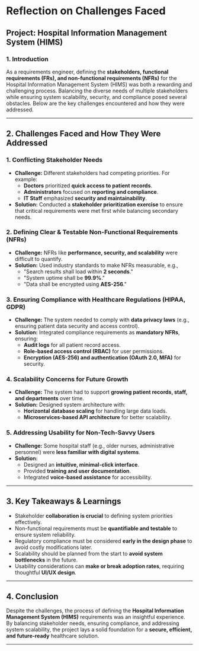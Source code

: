 # Reflection on Challenges Faced  

## **Project: Hospital Information Management System (HIMS)**  

### **1. Introduction**  
As a requirements engineer, defining the **stakeholders, functional requirements (FRs), and non-functional requirements (NFRs)** for the Hospital Information Management System (HIMS) was both a rewarding and challenging process. Balancing the diverse needs of multiple stakeholders while ensuring system scalability, security, and compliance posed several obstacles. Below are the key challenges encountered and how they were addressed.  

---

## **2. Challenges Faced and How They Were Addressed**  

### **1. Conflicting Stakeholder Needs**  
- **Challenge:** Different stakeholders had competing priorities. For example:  
  - **Doctors** prioritized **quick access to patient records**.  
  - **Administrators** focused on **reporting and compliance**.  
  - **IT Staff** emphasized **security and maintainability**.  
- **Solution:** Conducted a **stakeholder prioritization exercise** to ensure that critical requirements were met first while balancing secondary needs.  

### **2. Defining Clear & Testable Non-Functional Requirements (NFRs)**  
- **Challenge:** NFRs like **performance, security, and scalability** were difficult to quantify.  
- **Solution:** Used industry standards to make NFRs measurable, e.g.,  
  - "Search results shall load within **2 seconds**."  
  - "System uptime shall be **99.9%**."  
  - "Data shall be encrypted using **AES-256**."  

### **3. Ensuring Compliance with Healthcare Regulations (HIPAA, GDPR)**  
- **Challenge:** The system needed to comply with **data privacy laws** (e.g., ensuring patient data security and access control).  
- **Solution:** Integrated compliance requirements as **mandatory NFRs**, ensuring:  
  - **Audit logs** for all patient record access.  
  - **Role-based access control (RBAC)** for user permissions.  
  - **Encryption (AES-256) and authentication (OAuth 2.0, MFA)** for security.  

### **4. Scalability Concerns for Future Growth**  
- **Challenge:** The system had to support **growing patient records, staff, and departments** over time.  
- **Solution:** Designed system architecture with:  
  - **Horizontal database scaling** for handling large data loads.  
  - **Microservices-based API architecture** for better scalability.  

### **5. Addressing Usability for Non-Tech-Savvy Users**  
- **Challenge:** Some hospital staff (e.g., older nurses, administrative personnel) were **less familiar with digital systems**.  
- **Solution:**  
  - Designed an **intuitive, minimal-click interface**.  
  - Provided **training and user documentation**.  
  - Integrated **voice-based assistance** for accessibility.  

---

## **3. Key Takeaways & Learnings**  
- Stakeholder **collaboration is crucial** to defining system priorities effectively.  
- Non-functional requirements must be **quantifiable and testable** to ensure system reliability.  
- Regulatory compliance must be considered **early in the design phase** to avoid costly modifications later.  
- Scalability should be planned from the start to **avoid system bottlenecks** in the future.  
- Usability considerations can **make or break adoption rates**, requiring thoughtful **UI/UX design**.  

---

## **4. Conclusion**  
Despite the challenges, the process of defining the **Hospital Information Management System (HIMS)** requirements was an insightful experience. By balancing stakeholder needs, ensuring compliance, and addressing system scalability, the project lays a solid foundation for a **secure, efficient, and future-ready** healthcare solution.  

---

